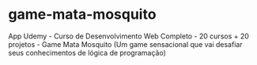 # game-mata-mosquito
App Udemy - Curso de Desenvolvimento Web Completo - 20 cursos + 20 projetos - Game Mata Mosquito (Um game sensacional que vai desafiar seus conhecimentos de lógica de programação)

